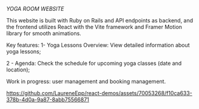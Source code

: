 *YOGA ROOM WEBSITE* 

This website is built with Ruby on Rails and API endpoints as backend, and the frontend utilizes React with the Vite framework and Framer Motion library for smooth animations.

Key features: 
1- Yoga Lessons Overview: View detailed information about yoga lessons;

2 - Agenda: Check the schedule for upcoming yoga classes (date and location);

Work in progress: user management and booking management. 


https://github.com/LaureneEpp/react-demos/assets/70053268/f10ca633-378b-4d0a-9a87-8abb75566871

